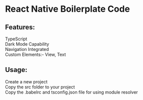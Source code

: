 # React Native Boilerplate Code

## Features:

TypeScript<br>
Dark Mode Capability<br>
Navigation Integrated<br>
Custom Elements:- View, Text

## Usage:

Create a new project<br>
Copy the src folder to your project<br>
Copy the .babelrc and tsconfig.json file for using module resolver
